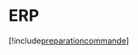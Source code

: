 # ERP

[!include[preparationcommande](erp.preparationcommande.autogen.md)]













































































































